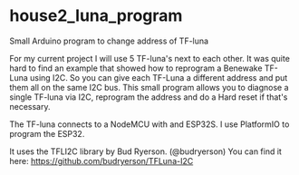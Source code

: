 # house2_luna_program
Small Arduino program to change address of TF-luna

For my current project I will use 5 TF-luna's next to each other. It was
quite hard to find an example that showed how to reprogram a Benewake
TF-Luna using I2C. So you can give each TF-Luna a different address and
put them all on the same I2C bus. This small program allows you to
diagnose a single TF-luna via I2C, reprogram the address and do a Hard
reset if that's necessary. 

The TF-luna connects to a NodeMCU with and ESP32S. I use PlatformIO to
program the ESP32. 

It uses the TFLI2C library by Bud Ryerson. (@budryerson)
You can find it here: https://github.com/budryerson/TFLuna-I2C


